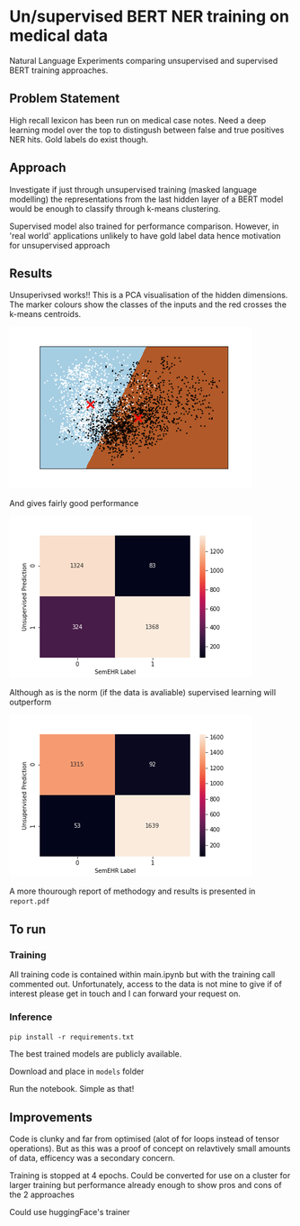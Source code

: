 # Un/supervised BERT NER training on medical data

Natural Language Experiments comparing unsupervised and supervised BERT training approaches.

## Problem Statement

High recall lexicon has been run on medical case notes. Need a deep learning
model over the top to distingush between false and true positives NER hits. 
Gold labels do exist though.

## Approach

Investigate if just through unsupervised training (masked language modelling)
the representations from the last hidden layer of a BERT model would be enough to 
classify through k-means clustering.

Supervised model also trained for performance comparison. However, in 'real world'
applications unlikely to have gold label data hence motivation for unsupervised approach

## Results

Unsuperivsed works!! This is a PCA visualisation of the hidden dimensions. The marker colours show the classes of the inputs and the red crosses the k-means centroids. 

![Unsupervised PCA](figures\Unsupervised_PCA.png)

And gives fairly good performance 

![Unsupervised Confusion Matrix](figures\Unsupervised_Confusion_Matrix.png)

Although as is the norm (if the data is avaliable) supervised learning will outperform

![Supervised Confusion Matrix](figures\Supervised_Confusion_Matrix.png)

A more thourough report of methodogy and results is presented in `report.pdf`

## To run

### Training

All training code is contained within main.ipynb but with the training call commented out. 
Unfortunately, access to the data is not mine to give if of interest please get in touch and I 
can forward your request on.

### Inference

`pip install -r requirements.txt`

The best trained models are publicly available.

Download and place in `models` folder

Run the notebook. Simple as that!

## Improvements

Code is clunky and far from optimised (alot of for loops instead of tensor operations).
But as this was a proof of concept on relavtively small amounts of data, efficency was a 
secondary concern.

Training is stopped at 4 epochs. Could be converted for use on a cluster for larger training
but performance already enough to show pros and cons of the 2 approaches

Could use huggingFace's trainer

